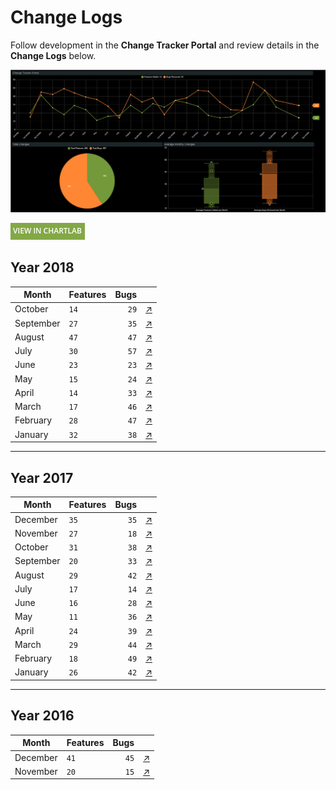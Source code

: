# Change Logs

Follow development in the **Change Tracker Portal** and review details in the **Change Logs** below.

![](./images/change-tracker-portal-october.png)

[![](./images/button-1.png)](https://apps.axibase.com/chartlab/5dd8b00e#fullscreen)

## Year 2018

| **Month** | **Features** | **Bugs** | &nbsp;
|---|---|---:|---:|
| October  | `14` | `29` | [↗](2018_oct/README.md)
| September  | `27` | `35` | [↗](2018_sep/README.md)
| August | `47` | `47` | [↗](2018_aug/README.md)
| July | `30` | `57` | [↗](2018_jul/README.md)
| June | `23` | `23` | [↗](2018_jun/README.md)
| May | `15` | `24` | [↗](2018_may/README.md)
| April | `14` | `33` | [↗](2018_apr/README.md)
| March | `17` | `46` | [↗](2018_mar/README.md)
| February | `28` | `47` | [↗](2018_feb/README.md)
| January | `32` | `38` | [↗](2018_jan/README.md)

---

## Year 2017

| **Month** | **Features** | **Bugs** | &nbsp;
|---|---|---:|---:|
| December | `35` | `35` | [↗](2017_dec/README.md)
| November | `27` | `18` | [↗](2017_nov/README.md)
| October | `31` | `38` | [↗](2017_oct/README.md)
| September | `20` | `33` | [↗](2017_sep/README.md)
| August | `29` | `42` | [↗](2017_aug/README.md)
| July | `17` | `14` | [↗](2017_jul/README.md)
| June | `16` | `28` | [↗](2017_jun/README.md)
| May | `11` | `36` | [↗](2017_may/README.md)
| April | `24` | `39` | [↗](2017_apr/README.md)
| March | `29` | `44` | [↗](2017_mar/README.md)
| February | `18` | `49` | [↗](2017_feb/README.md)
| January | `26` | `42` | [↗](2017_jan/README.md)

---

## Year 2016

| **Month** | **Features** | **Bugs** | &nbsp;
|---|---|---:|---:|
| December | `41` | `45` | [↗](2016_dec/README.md)
| November| `20` | `15` | [↗](2016_nov/README.md) 
